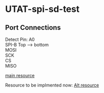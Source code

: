 # UTAT-spi-sd-test

## Port Connections

Detect Pin: A0 </br>
SPI-B Top --> bottom </br>
	MOSI </br>
	SCK </br>
	CS </br>
	MISO
	
[main resource](https://github.com/NimaMX/STM32F103-SDCARD)

Resource to be implmented now:
[Alt resource](https://ralimtek.com/posts/2016/stm32-spi-sd/)

